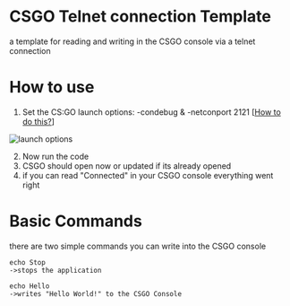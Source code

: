 # CSGO Telnet connection Template
a template for reading and writing in the CSGO console via a telnet connection

# How to use
1. Set the CS:GO launch options: -condebug & -netconport 2121 
[[How to do this?](https://help.steampowered.com/de/faqs/view/7D01-D2DD-D75E-2955)]

![launch options](https://i.postimg.cc/0QYN9nQW/cs.png)

2. Now run the code
3. CSGO should open now or updated if its already opened
4. if you can read "Connected" in your CSGO console everything went right

# Basic Commands
there are two simple commands you can write into the CSGO console
```
echo Stop 
->stops the application
```
```
echo Hello 
->writes "Hello World!" to the CSGO Console
```


